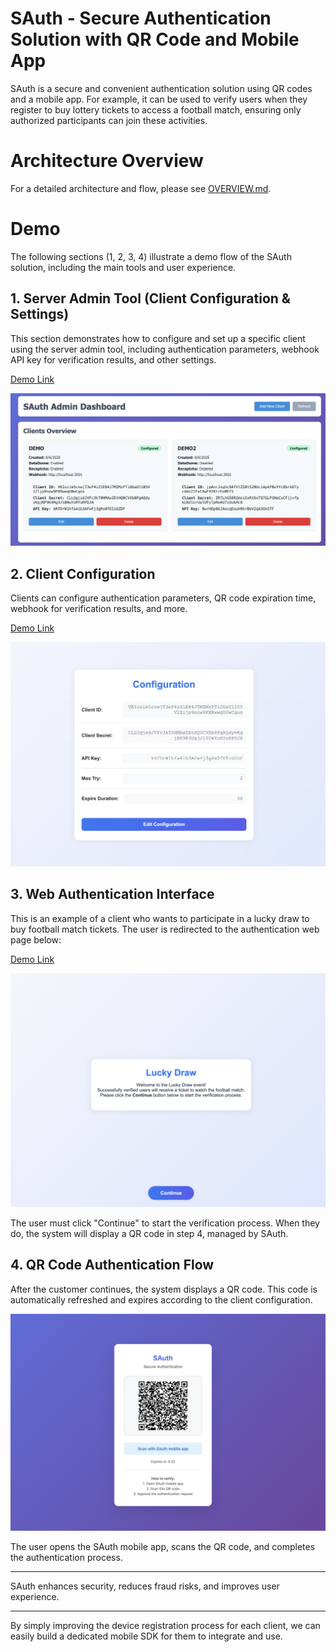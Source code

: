# SAuth - Secure Authentication Solution with QR Code and Mobile App

SAuth is a secure and convenient authentication solution using QR codes and a mobile app. For example, it can be used to verify users when they register to buy lottery tickets to access a football match, ensuring only authorized participants can join these activities.

# Architecture Overview

For a detailed architecture and flow, please see [OVERVIEW.md](OVERVIEW.md).

# Demo

The following sections (1, 2, 3, 4) illustrate a demo flow of the SAuth solution, including the main tools and user experience.

## 1. Server Admin Tool (Client Configuration & Settings)

This section demonstrates how to configure and set up a specific client using the server admin tool, including authentication parameters, webhook API key for verification results, and other settings.

[Demo Link](https://sauth.dungnguyen.uk)

![Server Admin Tool](img/server-admin-tool.png)

## 2. Client Configuration

Clients can configure authentication parameters, QR code expiration time, webhook for verification results, and more.

[Demo Link](https://lottery.dungnguyen.uk/admin)

![Client Admin Tool](img/client-admin-tool.png)

## 3. Web Authentication Interface

This is an example of a client who wants to participate in a lucky draw to buy football match tickets. The user is redirected to the authentication web page below:

[Demo Link](https://lottery.dungnguyen.uk)

![Client Web](img/client-web.png)

The user must click "Continue" to start the verification process. When they do, the system will display a QR code in step 4, managed by SAuth.

## 4. QR Code Authentication Flow

After the customer continues, the system displays a QR code. This code is automatically refreshed and expires according to the client configuration.

![QR Code Screen](img/qr-code-screen.png)

The user opens the SAuth mobile app, scans the QR code, and completes the authentication process.

---

SAuth enhances security, reduces fraud risks, and improves user experience.

---

By simply improving the device registration process for each client, we can easily build a dedicated mobile SDK for them to integrate and use.
